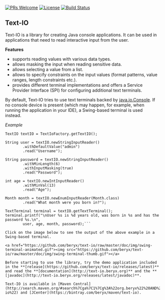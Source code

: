 [![PRs Welcome](https://img.shields.io/badge/PRs-welcome-brightgreen.svg?style=flat-square)](http://makeapullrequest.com)
[![License](https://img.shields.io/badge/License-Apache%202.0-blue.svg)](https://github.com/beryx/text-io/blob/master/LICENSE)
[![Build Status](https://img.shields.io/travis/beryx/text-io/master.svg?label=Build)](https://travis-ci.org/beryx/text-io)
## Text-IO ##


Text-IO is a library for creating Java console applications.
It can be used in applications that need to read interactive input from the user.

**Features**

- supports reading values with various data types.
- allows masking the input when reading sensitive data.
- allows selecting a value from a list.
- allows to specify constraints on the input values (format patterns, value ranges, length constraints etc.).
- provides different terminal implementations and offers a Service Provider Interface (SPI) for configuring additional text terminals.

By default, Text-IO tries to use text terminals backed by [java.io.Console](http://docs.oracle.com/javase/8/docs/api/java/io/Console.html).
If no console device is present (which may happen, for example, when running the application in your IDE),
a Swing-based terminal is used instead.

*Example*

```
TextIO textIO = TextIoFactory.getTextIO();

String user = textIO.newStringInputReader()
        .withDefaultValue("admin")
        .read("Username");

String password = textIO.newStringInputReader()
        .withMinLength(6)
        .withInputMasking(true)
        .read("Password");

int age = textIO.newIntInputReader()
        .withMinVal(13)
        .read("Age");

Month month = textIO.newEnumInputReader(Month.class)
        .read("What month were you born in?");

TextTerminal terminal = textIO.getTextTerminal();
terminal.printf("\nUser %s is %d years old, was born in %s and has the password %s.\n",
        user, age, month, password);```

Click on the image below to see the output of the above example in a Swing-based terminal.

<a href="https://github.com/beryx/text-io/raw/master/doc/img/swing-terminal-animated.gif"><img src="https://github.com/beryx/text-io/raw/master/doc/img/swing-terminal-thumb.gif"></a>

Before starting to use the library, try the demo application included in the **[release](https://github.com/beryx/text-io/releases/latest)**
and read the **[documentation](http://text-io.beryx.org)** and the **[javadoc](http://text-io.beryx.org/releases/latest/javadoc)**.

Text-IO is available in [Maven Central](http://search.maven.org/#search%7Cga%7C1%7Cg%3A%22org.beryx%22%20AND%20a%3A%22text-io%22) and [JCenter](https://bintray.com/beryx/maven/text-io).
